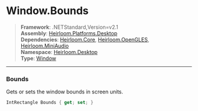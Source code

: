 # Window.Bounds

> **Framework**: .NETStandard,Version=v2.1  
> **Assembly**: [Heirloom.Platforms.Desktop][0]  
> **Dependencies**: [Heirloom.Core][1], [Heirloom.OpenGLES][2], [Heirloom.MiniAudio][3]  
> **Namespace**: [Heirloom.Desktop][0]  
> **Type**: [Window][4]  

--------------------------------------------------------------------------------

### Bounds

Gets or sets the window bounds in screen units.

```cs
IntRectangle Bounds { get; set; }
```

[0]: ..\Heirloom.Platforms.Desktop.md
[1]: ..\Heirloom.Core.md
[2]: ..\Heirloom.OpenGLES.md
[3]: ..\Heirloom.MiniAudio.md
[4]: Heirloom.Desktop.Window.md
